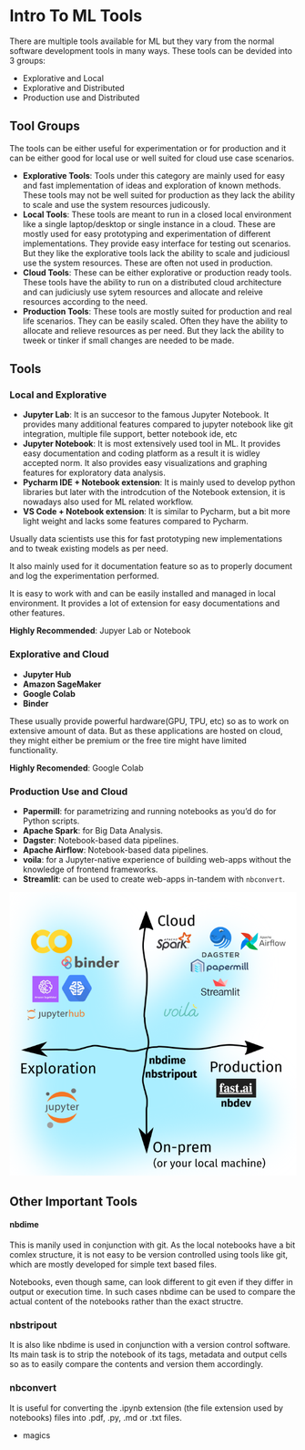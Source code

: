 # Intro To ML Tools

There are multiple tools available for ML but they vary from the normal software development tools in many ways. These tools can be devided into 3 groups:

- Explorative and Local
- Explorative and Distributed
- Production use and Distributed 

## Tool Groups

The tools can be either useful for experimentation or for production and it can be either good for local use or well suited for cloud use case scenarios.

- **Explorative Tools**: Tools under this category are mainly used for easy and fast implementation of ideas and exploration of known methods. These tools may not be well suited for production as they lack the ability to scale and use the system resources judicously.
- **Local Tools**: These tools are meant to run in a closed local environment like a single laptop/desktop or single instance in a cloud. These are mostly used for easy prototyping and experimentation of different implementations. They provide easy interface for testing out scenarios. But they like the explorative tools lack the ability to scale and judiciousl use the system resources. These are often not used in production.
- **Cloud Tools**: These can be either explorative or production ready tools. These tools have the ability to run on a distributed cloud architecture and can judiciusly use sytem resources and allocate and releive resources according to the need.
- **Production Tools**: These tools are mostly suited for production and real life scenarios. They can be easily scaled. Often they have the ability to allocate and relieve resources as per need. But they lack the ability to tweek or tinker if small changes are needed to be made.



## Tools

### Local and Explorative

- **Jupyter Lab**: It is an succesor to the famous Jupyter Notebook. It provides many additional features compared to jupyter notebook like git integration, multiple file support, better notebook ide, etc
- **Jupyter Notebook**: It is most extensively used tool in ML. It provides easy documentation and coding platform as a result it is widley accepted norm. It also provides easy visualizations and graphing features for exploratory data analysis.
- **Pycharm IDE + Notebook extension**: It is mainly used to develop python libraries but later with the introdcution of the Notebook extension, it is nowadays also used for ML related workflow.
- **VS Code + Notebook extension**: It is similar to Pycharm, but a bit more light weight and lacks some features compared to Pycharm.

Usually data scientists use this for fast prototyping new implementations and to tweak existing models as per need.

It also mainly used for it documentation feature so as to properly document and log the experimentation performed.

It is easy to work with and can be easily installed and managed in local environment. It provides a lot of extension for easy documentations and other features.

**Highly Recommended**: Jupyer Lab or Notebook

### Explorative and Cloud

- **Jupyter Hub**
- **Amazon SageMaker**
- **Google Colab**
- **Binder**

These usually provide powerful hardware(GPU, TPU, etc) so as to work on extensive amount of data. But as these applications are hosted on cloud, they might either be premium or the free tire might have limited functionality.

**Highly Recomended**: Google Colab

### Production Use and Cloud

- **Papermill**: for parametrizing and running notebooks as you’d do for Python scripts.
- **Apache Spark**: for Big Data Analysis.
- **Dagster**: Notebook-based data pipelines.
- **Apache Airflow**: Notebook-based data pipelines.
- **voila**: for a Jupyter-native experience of building web-apps without the knowledge of frontend frameworks.
- **Streamlit**: can be used to create web-apps in-tandem with `nbconvert`.



<img title="" src="assets/tools.png" alt="">



## Other Important Tools

#### nbdime

This is manily used in conjunction with git. As the local notebooks have a bit comlex structure, it is not easy to be version controlled using tools like git, which are mostly developed for simple text based files.

Notebooks, even though same, can look different to git even if they differ in output or execution time. In such cases nbdime can be used to compare the actual content of the notebooks rather than the exact structre.

### nbstripout

It is also like nbdime is used in conjunction with a version control software. Its main task is to strip the notebook of its tags, metadata and output cells so as to easily compare the contents and version them accordingly.

### nbconvert

It is useful for converting the .ipynb extension (the file extension used by notebooks) files into .pdf, .py, .md or .txt files.

- magics




